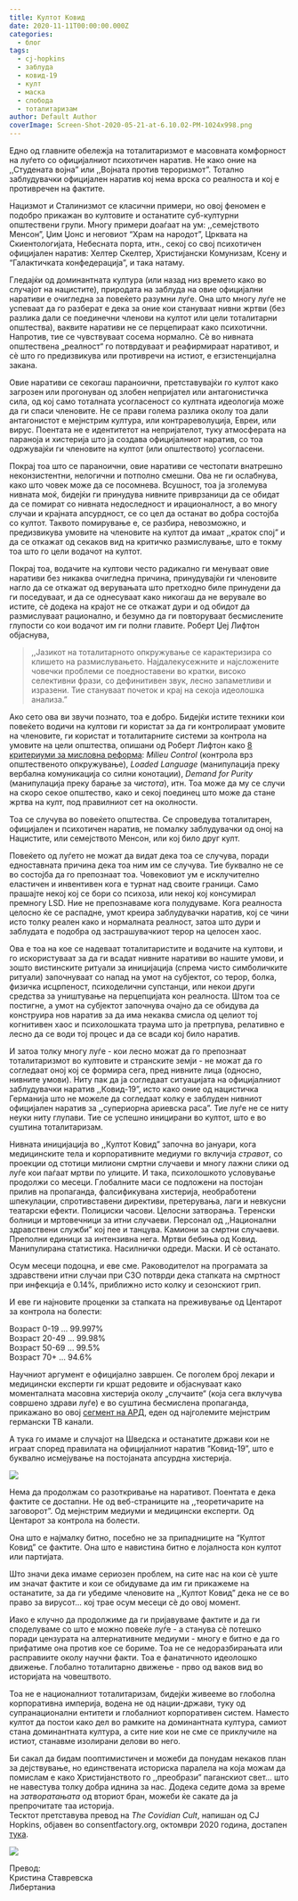 ```yaml
---
title: Култот Ковид
date: 2020-11-11T00:00:00.000Z
categories:
  - блог
tags:
  - cj-hopkins
  - заблуда
  - ковид-19
  - култ
  - маска
  - слобода
  - тоталитаризам
author: Default Author
coverImage: Screen-Shot-2020-05-21-at-6.10.02-PM-1024x998.png
---
```


Едно од главните обележја на тоталитаризмот е масовната комфорност на луѓето со официјалниот психотичен наратив. Не како оние на ,,Студената војна” или ,,Војната против тероризмот”. Тотално заблудувачки официјален наратив кој нема врска со реалноста и кој е противречен на фактите.

Нацизмот и Сталинизмот се класични примери, но овој феномен е подобро прикажан во култовите и останатите суб-културни општествени групи. Многу примери доаѓаат на ум: ,,семејството Менсон”, Џим Џонс и неговиот “Храм на народот”, Црквата на Скиентологијата, Небесната порта, итн., секој со свој психотичен официјален наратив: Хелтер Скелтер, Христијански Комунизам, Ксену и “Галактичката конфедерација”, и така натаму. 

Гледајќи од доминантната култура (или назад низ времето како во случајот на нацистите), природата на заблуда на овие официјални наративи е очигледна за повеќето разумни луѓе. Она што многу луѓе не успеваат да го разберат е дека за оние кои стануваат нивни жртви (без разлика дали се поединечни членови на култот или цели тоталитарни општества), ваквите наративи не се перцепираат како психотични. Напротив, тие се чувствуваат сосема нормално. Сè во нивната општествена „реалност“ го потврдуваат и реафирмираат наративот, и сè што го предизвикува или противречи на истиот, е егзистенцијална закана.

Овие наративи се секогаш параноични, претставувајќи го култот како загрозен или прогонуван од злобен непријател или антагонистичка сила, од кој само тоталната усогласеност со култната идеологија може да ги спаси членовите. Не се прави голема разлика околу тоа дали антагонистот е мејнстрим култура, или контрареволуција, Евреи, или вирус. Поентата не е идентитетот на непријателот, туку атмосферата на параноја и хистерија што ја создава официјалниот наратив, со тоа одржувајќи ги членовите на култот (или општеството) усогласени.

Покрај тоа што се параноични, овие наративи се честопати внатрешно неконзистентни, нелогични и потполно смешни. Ова не ги ослабнува, како што човек може да се посомнева. Всушност, тоа ја зголемува нивната моќ, бидејќи ги принудува нивните приврзаници да се обидат да се помират со нивната недоследност и ирационалност, а во многу случаи и крајната апсурдност, се со цел да останат во добра состојба со култот. Таквото помирување е, се разбира, невозможно, и предизвикува умовите на членовите на култот да имаат ,,краток спој” и да се откажат од секаков вид на критичко размислување, што е токму тоа што го цели водачот на култот.

Покрај тоа, водачите на култови често радикално ги менуваат овие наративи без никаква очигледна причина, принудувајќи ги членовите нагло да се откажат од верувањата што претходно биле принудени да ги поседуваат, и да се однесуваат како никогаш да не верувале во истите, сè додека на крајот не се откажат дури и од обидот да размислуваат рационално, и безумно да ги повторуваат бесмислените глупости со кои водачот им ги полни главите. Роберт Џеј Лифтон објаснува,

> ,,Јазикот на тоталитарното опкружување се карактеризира со клишето на размислувањето. Најдалекусежните и најсложените човечки проблеми се поедноставени во кратки, високо селективни фрази, со дефинитивен звук, лесно запаметливи и изразени. Тие стануваат почеток и крај на секоја идеолошка анализа.”

Ако сето ова ви звучи познато, тоа е добро. Бидејќи истите техники кои повеќето водичи на култови ги користат за да ги контролираат умовите на членовите, ги користат и тоталитарните системи за контрола на умовите на цели општества, опишани од Роберт Лифтон како [8 критериуми за мисловна реформа](https://www.openmindsfoundation.org/the-basics-liftons-eight-criteria-of-thought-reform/): _Milieu Control_ (контрола врз општественото опкружување), _Loaded Language_ (манипулација преку вербална комуникација со силни конотации), _Demand for Purity_ (манипулација преку барање за _чистота_), итн. Тоа може да му се случи на скоро секое општество, како и секој поединец што може да стане жртва на култ, под правилниот сет на околности.

Тоа се случува во повеќето општества. Се спроведува тоталитарен, официјален и психотичен наратив, не помалку заблудувачки од оној на Нацистите, или семејството Менсон, или кој било друг култ.

Повеќето од луѓето не можат да видат дека тоа се случува, поради едноставната причина дека тоа ним им се случува. Тие буквално не се во состојба да го препознаат тоа. Човековиот ум е исклучително еластичен и инвентивен кога е турнат над своите граници. Само прашајте некој кој се бори со психоза, или некој кој консумирал премногу LSD. Ние не препознаваме кога полудуваме. Кога реалноста целосно ќе се распадне, умот креира заблудувачки наратив, кој се чини исто толку реален како и нормалната реалност, затоа што дури и заблудата е подобра од застрашувачкиот терор на целосен хаос.

Ова е тоа на кое се надеваат тоталитаристите и водачите на култови, и го искористуваат за да ги всадат нивните наративи во нашите умови, и зошто вистинските ритуали за иницијација (спрема чисто симболичките ритуали) започнуваат со напад на умот на субјектот, со терор, болка, физичка исцрпеност, психоделични супстанци, или некои други средства за уништување на перцепцијата кон реалноста. Штом тоа се постигне, а умот на субјектот започнува очајно да се обидува да конструира нов наратив за да има некаква смисла од целиот тој когнитивен хаос и психолошката траума што ја претрпува, релативно е лесно да се води тој процес и да се всади кој било наратив.

И затоа толку многу луѓе - кои лесно можат да го препознаат тоталитаризмот во култовите и странските земји - не можат да го согледаат оној кој се формира сега, пред нивните лица (односно, нивните умови). Ниту пак да ја согледаат ситуацијата на официјалниот заблудувачки наратив ,,Ковид-19”, исто како оние од нацистичка Германија што не можеле да согледаат колку е заблуден нивниот официјален наратив за ,,супериорна ариевска раса”. Тие луѓе не се ниту неуки ниту глупави. Тие се успешно иницирани во култот, што е во суштина тоталитаризам.

Нивната иницијација во ,,Култот Ковид” започна во јануари, кога медицинските тела и корпоративните медиуми го вклучија _стравот_, со проекции од стотици милиони смртни случаеви и многу лажни слики од луѓе кои паѓаат мртви по улиците. И така, психолошкото условување продолжи со месеци. Глобалните маси се подложени на постојан прилив на пропаганда, фалсификувана хистерија, необработени шпекулации, спротивставени директиви, претерувања, лаги и невкусни театарски ефекти. Полициски часови. Целосни затворања. Tеренски болници и мртовечници за итни случаеви. Персонал од ,,Национални здравствени служби” кој пее и танцува. Камиони за смртни случаеви. Преполни eдиници за интензивна нега. Мртви бебиња од Ковид. Манипулирана статистика. Насилнички одреди. Маски. И сè останато. 

Осум месеци подоцна, и еве сме. Раководителот на програмата за здравствени итни случаи при СЗО потврди дека стапката на смртност при инфекција е 0.14%, приближно исто колку и сезонскиот грип. 

И еве ги најновите проценки за стапката на преживување од Центарот за контрола на болести:

Возраст 0-19 … 99.997%  
Возраст 20-49 … 99.98%  
Возраст 50-69 … 99.5%  
Возраст 70+ … 94.6%

Научниот аргумент е официјално завршен. Се поголем број лекари и медицински експерти ги кршат редовите и објаснуваат како моменталната масовна хистерија околу „случаите“ (која сега вклучува совршено здрави луѓе) е во суштина бесмислена пропаганда, прикажано во овој [сегмент на АРД](https://odysee.com/@hobeets:0/ard-scientists-call-for-second-phase:7), еден од најголемите мејнстрим германски ТВ канали.

А тука го имаме и случајот на Шведска и останатите држави кои не играат според правилата на официјалниот наратив “Ковид-19”, што е буквално исмејување на постојаната апсурдна хистерија.

![](http://libertaniabackup.local/wp-content/uploads/2020/11/sweden-kris.png)

Нема да продолжам со разоткривање на наративот. Поентата е дека фактите се достапни. Не од веб-страниците на ,,теоретичарите на заговорот”. Од мејнстрим медиуми и медицински експерти. Од Центарот за контрола на болести. 

Она што е најмалку битно, посебно не за припадниците на “Култот Ковид” се фактите. Она што е навистина битно е лојалноста кон култот или партијата.

Што значи дека имаме сериозен проблем, на сите нас на кои сè уште им значат фактите и кои се обидуваме да им ги прикажеме на останатите, за да ги убедиме членовите на ,,Култот Ковид” дека не се во право за вирусот… кој трае осум месеци сѐ до овој момент.

Иако е клучно да продолжиме да ги пријавуваме фактите и да ги споделуваме со што е можно повеќе луѓе - а станува сè потешко поради цензурата на алтернативните медиуми - многу е битно е да го прифатиме она против кое се бориме. Тоа не се недоразбирањата или расправиите околу научни факти. Тоа е фанатичното идеолошко движење. Глобално тоталитарно движење - прво од ваков вид во историјата на човештвото.

Тоа не е националниот тоталитаризам, бидејќи живееме во глоболна корпоративна империја, водена не од нации-држави, туку од супранационални ентитети и глобалниот корпоративен систем. Наместо култот да постои како дел во рамките на доминантната култура, самиот стана доминантната култура, а сите ние кои не сме се приклучиле на истиот, станавме изолирани делови во него. 

Би сакал да бидам пооптимистичен и можеби да понудам некаков план за дејствување, но единствената историска паралела на која можам да помислам е како Христијанството го ,,преобрази” паганскиот свет… што не навестува толку добра иднина за нас. Додека седите дома за време на _затворатањата_ од вториот бран, можеби ќе сакате да ја препрочитате таа историја.  
Тесктот претставува превод на _The Covidian Cult_, напишан од CJ Hopkins, објавен во consentfactory.org, октомври 2020 година, достапен [тука](https://consentfactory.org/2020/10/13/the-covidian-cult/).

![](http://libertaniabackup.local/wp-content/uploads/2020/05/Screen-Shot-2020-05-21-at-6.10.02-PM-1024x998.png)

Превод:  
Кристина Ставревска  
Либертаниа
